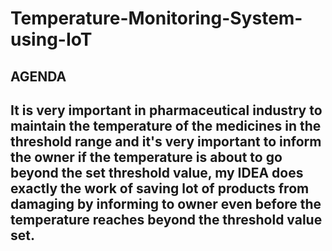 # Temperature-Monitoring-System-using-IoT
<h2>AGENDA<h2>
  <p styles = "font-family: sans-serif; font-size:0.1px">It is very important in pharmaceutical industry to maintain the temperature of the medicines in the threshold range and it's very important to inform the owner if the temperature is about to go beyond the set threshold value, my IDEA does exactly the work of saving lot of products from damaging by informing to owner even before the temperature reaches beyond the threshold value set.

</p>

